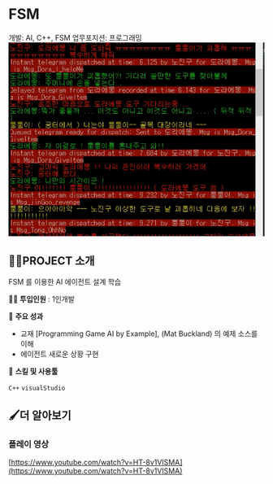 # FSM

개발: AI, C++, FSM
업무포지션: 프로그래밍 ![Untitled](readme_img/Untitled.png)

## 👩‍🏫PROJECT 소개

FSM 를 이용한 AI 에이전트 설계 학습

👨‍💻 **투입인원** : 1인개발

📒 **주요 성과** 

- 교재 [Programming Game AI by Example], (Mat Buckland) 의 예제 소스를 이해
- 에이전트 새로운 상황 구현

🌱 **스킬 및 사용툴**

 `C++` `visualStudio` 

## 🖌️더 알아보기

### 플레이 영상

[https://www.youtube.com/watch?v=HT-8v1VISMA](https://www.youtube.com/watch?v=HT-8v1VISMA)